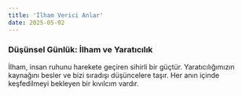 ```yaml
---
title: 'İlham Verici Anlar'
date: 2025-05-02
---
```

### Düşünsel Günlük: İlham ve Yaratıcılık

İlham, insan ruhunu harekete geçiren sihirli bir güçtür. Yaratıcılığımızın kaynağını besler ve bizi sıradışı düşüncelere taşır. Her anın içinde keşfedilmeyi bekleyen bir kıvılcım vardır.